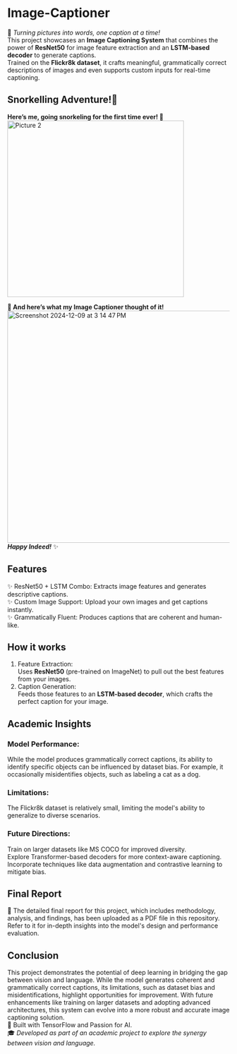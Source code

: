 # Image-Captioner 
🚀 *Turning pictures into words, one caption at a time!*  
This project showcases an **Image Captioning System** that combines the power of **ResNet50** 
for image feature extraction and an **LSTM-based decoder** to generate captions.   
Trained on the **Flickr8k dataset**, it crafts meaningful, grammatically correct descriptions of images and even supports custom inputs for real-time captioning.

## Snorkelling Adventure!🌊
**Here’s me, going snorkeling for the first time ever! 🐠**    
<img width="400" alt="Picture 2" src="https://github.com/user-attachments/assets/60b72091-775f-4d5a-a747-66fadaed4335">

**💬 And here’s what my Image Captioner thought of it!**  
<img width="526" alt="Screenshot 2024-12-09 at 3 14 47 PM" src="https://github.com/user-attachments/assets/85f9b7d8-74aa-40ad-912b-f712a91af37c">  
***Happy Indeed!*** ✨
## Features  
✨ ResNet50 + LSTM Combo: Extracts image features and generates descriptive captions.  
✨ Custom Image Support: Upload your own images and get captions instantly.  
✨ Grammatically Fluent: Produces captions that are coherent and human-like.  
## How it works  
1. Feature Extraction:  
Uses **ResNet50** (pre-trained on ImageNet) to pull out the best features from your images.
2. Caption Generation:  
Feeds those features to an **LSTM-based decoder**, which crafts the perfect caption for your image.
## Academic Insights  
### Model Performance:  
While the model produces grammatically correct captions, its ability to identify specific objects can be influenced by dataset bias. For example, it occasionally misidentifies objects, such as labeling a cat as a dog.
### Limitations:  
The Flickr8k dataset is relatively small, limiting the model's ability to generalize to diverse scenarios.  
### Future Directions:  
Train on larger datasets like MS COCO for improved diversity.  
Explore Transformer-based decoders for more context-aware captioning.  
Incorporate techniques like data augmentation and contrastive learning to mitigate bias.  
## Final Report  
📄 The detailed final report for this project, which includes methodology, 
analysis, and findings, has been uploaded as a PDF file in this repository. 
Refer to it for in-depth insights into the model's design and performance evaluation.  
## Conclusion  
This project demonstrates the potential of deep learning in bridging the gap between vision and language. 
While the model generates coherent and grammatically correct captions, its limitations, such as dataset bias and misidentifications, 
highlight opportunities for improvement. With future enhancements like training on larger datasets and adopting advanced architectures, 
this system can evolve into a more robust and accurate image captioning solution.  
🤖 Built with TensorFlow and Passion for AI.      
🎓 *Developed as part of an academic project to explore the synergy between vision and language.*


